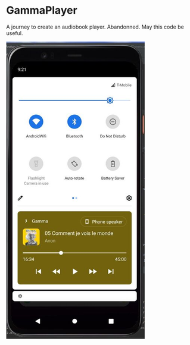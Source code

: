 # GammaPlayer
A journey to create an audiobook player. Abandonned. May this code be useful.

![Cover](cover.jpeg)

